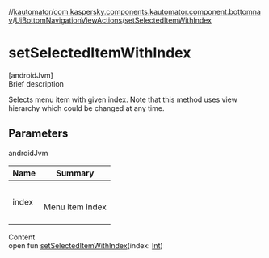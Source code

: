 //[kautomator](../../index.md)/[com.kaspersky.components.kautomator.component.bottomnav](../index.md)/[UiBottomNavigationViewActions](index.md)/[setSelectedItemWithIndex](set-selected-item-with-index.md)



# setSelectedItemWithIndex  
[androidJvm]  
Brief description  


Selects menu item with given index. Note that this method uses view hierarchy which could be changed at any time.



## Parameters  
  
androidJvm  
  
|  Name|  Summary| 
|---|---|
| index| <br><br>Menu item index<br><br>
  
  
Content  
open fun [setSelectedItemWithIndex](set-selected-item-with-index.md)(index: [Int](https://kotlinlang.org/api/latest/jvm/stdlib/kotlin/-int/index.html))  



